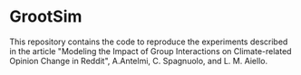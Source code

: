 # GrootSim
This repository contains the code to reproduce the experiments described in the article "Modeling the Impact of Group Interactions on Climate-related Opinion Change in Reddit", A.Antelmi, C. Spagnuolo, and L. M. Aiello.
